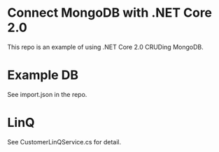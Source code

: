 # Connect MongoDB with .NET Core 2.0

This repo is an example of using .NET Core 2.0 CRUDing MongoDB.

# Example DB

See import.json in the repo.

# LinQ

See CustomerLinQService.cs for detail.